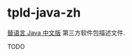 # tpld-java-zh

[替语言 Java 中文版](https://github.com/fm-elpac/fm-tpl/tree/main/tpld/tpld-java-zh)
第三方软件包描述文件.

TODO
